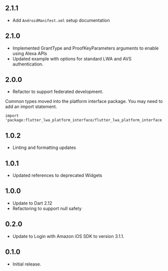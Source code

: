 ## 2.1.1

* Add `AndroidManifest.xml` setup documentation

## 2.1.0

* Implemented GrantType and ProofKeyParameters arguments to enable using Alexa APIs
* Updated example with options for standard LWA and AVS authentication.

## 2.0.0

* Refactor to support federated development.  

Common types moved into the platform interface package. You may need to add an import statement.
```
import 'package:flutter_lwa_platform_interface/flutter_lwa_platform_interface.dart';
```

## 1.0.2

* Linting and formatting updates

## 1.0.1

* Updated references to deprecated Widgets

## 1.0.0

* Update to Dart 2.12
* Refactoring to support null safety

## 0.2.0

* Update to Login with Amazon iOS SDK to version 3.1.1.

## 0.1.0

* Initial release.
